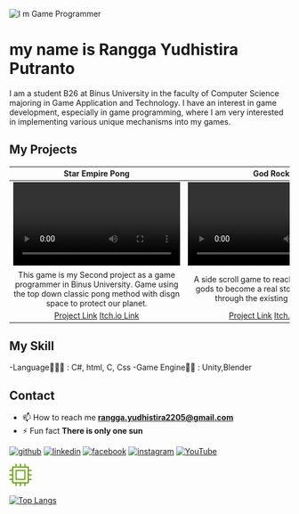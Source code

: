 ![I m Game Programmer](https://www.facebook.com/photo/?fbid=1049360800027980&set=a.1049360863361307)

# my name is Rangga Yudhistira Putranto
I am a student B26 at Binus University in the faculty of Computer Science majoring in Game Application and Technology. I have an interest in game development, especially in game programming, where I am very interested in implementing various unique mechanisms into my games.

## My Projects

| Star Empire Pong | God Rock |
|:-------------:|:--------------------------------------:|
|<video src="https://github.com/user-attachments/assets/6f78f5f8-eb24-492b-beef-1781f56e94ea">|<video src="https://github.com/user-attachments/assets/8ebab38c-1051-4215-a25e-ea2d73be55a5">|
| This game is my Second project as a game programmer in Binus University. Game using the top down classic pong method with disgn space to protect our planet. | A side scroll game to reach the gate of the gods to become a real stone god passing through the existing obstacles. |
|[Project Link](https://github.com/Rangga2205/ProjekPongStarBattleShip) [Itch.io Link](https://ranggayupis.itch.io/empire-pong)|[Project Link](https://github.com/Rangga2205/ProjeckSideScroll_2D_God_Rock) [Itch.io Link](https://ranggayupis.itch.io/god-rock-1) |

## My Skill
-Language🕵🏼‍♀️     : C#, html, C, Css
-Game Engine✍🏼  : Unity,Blender

## Contact
- 📫 How to reach me **rangga.yudhistira2205@gmail.com**
- ⚡ Fun fact **There is only one sun**
  
[<img src='https://cdn.jsdelivr.net/npm/simple-icons@3.0.1/icons/github.svg' alt='github' height='40'>](https://github.com/Rangga2205)  [<img src='https://cdn.jsdelivr.net/npm/simple-icons@3.0.1/icons/linkedin.svg' alt='linkedin' height='40'>](https://www.linkedin.com/in/rangga-yudhistira-a19683253/)  [<img src='https://cdn.jsdelivr.net/npm/simple-icons@3.0.1/icons/facebook.svg' alt='facebook' height='40'>](https://www.facebook.com/rangga.yudhistira.33886/)  [<img src='https://cdn.jsdelivr.net/npm/simple-icons@3.0.1/icons/instagram.svg' alt='instagram' height='40'>](https://www.instagram.com/r_yudpis/)  [<img src='https://cdn.jsdelivr.net/npm/simple-icons@3.0.1/icons/youtube.svg' alt='YouTube' height='40'>](https://www.youtube.com/channel/ranggayudhistira4788)  

<a href='https://docs.github.com/en/developers'><img src='https://raw.githubusercontent.com/acervenky/animated-github-badges/master/assets/devbadge.gif' width='40' height='40'></a> 

[![Top Langs](https://github-readme-stats.vercel.app/api/top-langs/?username=Rangga2205)](https://github.com/anuraghazra/github-readme-stats)


